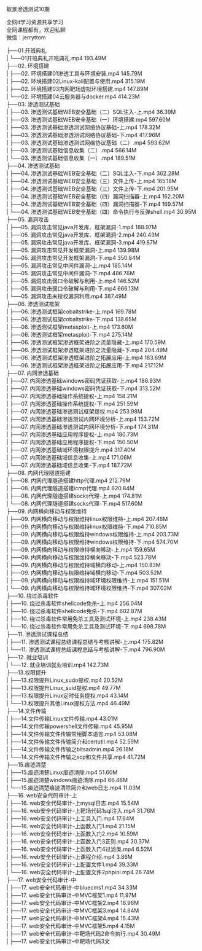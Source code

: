 蚁景渗透测试10期

全网it学习资源共享学习<br>全网课程都有，欢迎私聊<br>微信：jerryttom<br>

├──01.开班典礼<br> | └──01开班典礼开班典礼.mp4 193.49M<br> ├──02. 环境搭建<br> | ├──02. 环境搭建01渗透工具与环境安装.mp4 145.79M<br> | ├──02. 环境搭建02Linux-kali配置与使用.mp4 315.19M<br> | ├──02. 环境搭建03内网靶场虚拟环境搭建.mp4 147.89M<br> | └──02. 环境搭建04云服务器与docker.mp4 414.23M<br> ├──03. 渗透测试基础<br> | ├──03. 渗透测试基础WEB安全基础（二）SQL注入-上.mp4 36.39M<br> | ├──03. 渗透测试基础WEB安全基础（一）环境搭建.mp4 597.60M<br> | ├──03. 渗透测试基础渗透测试网络协议基础-上.mp4 178.32M<br> | ├──03. 渗透测试基础渗透测试网络协议基础-下.mp4 417.96M<br> | ├──03. 渗透测试基础渗透测试网络协议基础（二）.mp4 593.62M<br> | ├──03. 渗透测试基础信息收集（二）.mp4 566.14M<br> | └──03. 渗透测试基础信息收集（一）.mp4 189.51M<br> ├──04. 渗透测试基础<br> | ├──04. 渗透测试基础WEB安全基础（二）SQL注入-下.mp4 362.28M<br> | ├──04. 渗透测试基础WEB安全基础（三）文件上传-上.mp4 165.18M<br> | ├──04. 渗透测试基础WEB安全基础（三）文件上传-下.mp4 201.95M<br> | ├──04. 渗透测试基础WEB安全基础（四）漏洞扫描器-上.mp4 162.20M<br> | ├──04. 渗透测试基础WEB安全基础（四）漏洞扫描器-下.mp4 169.57M<br> | └──04. 渗透测试基础WEB安全基础（四）命令执行与反弹shell.mp4 30.95M<br> ├──05. 漏洞攻击<br> | ├──05. 漏洞攻击常见java开发库、框架漏洞-1.mp4 188.97M<br> | ├──05. 漏洞攻击常见java开发库、框架漏洞-2.mp4 240.43M<br> | ├──05. 漏洞攻击常见java开发库、框架漏洞-3.mp4 419.87M<br> | ├──05. 漏洞攻击常见开发框架漏洞-上.mp4 139.98M<br> | ├──05. 漏洞攻击常见开发框架漏洞-下.mp4 350.84M<br> | ├──05. 漏洞攻击常见中间件漏洞-上.mp4 185.14M<br> | ├──05. 漏洞攻击常见中间件漏洞-下.mp4 486.76M<br> | ├──05. 漏洞攻击弱口令破解与利用-上.mp4 146.52M<br> | ├──05. 漏洞攻击弱口令破解与利用-下.mp4 666.13M<br> | └──05. 漏洞攻击未授权漏洞利用.mp4 387.49M<br> ├──06. 渗透测试框架<br> | ├──06. 渗透测试框架cobaltstrike-上.mp4 169.78M<br> | ├──06. 渗透测试框架cobaltstrike-下.mp4 138.65M<br> | ├──06. 渗透测试框架metasploit-上.mp4 173.60M<br> | ├──06. 渗透测试框架metasploit-下.mp4 275.14M<br> | ├──06. 渗透测试框架渗透框架进阶之流量隐藏-上.mp4 170.59M<br> | ├──06. 渗透测试框架渗透框架进阶之流量隐藏-下.mp4 204.49M<br> | ├──06. 渗透测试框架渗透框架进阶之拓展应用-上.mp4 183.69M<br> | └──06. 渗透测试框架渗透框架进阶之拓展应用-下.mp4 217.12M<br> ├──07. 内网渗透基础<br> | ├──07. 内网渗透基础windows密码凭证获取-上.mp4 186.93M<br> | ├──07. 内网渗透基础windows密码凭证获取-下.mp4 313.52M<br> | ├──07. 内网渗透基础操作系统提权-上.mp4 158.21M<br> | ├──07. 内网渗透基础操作系统提权-下.mp4 251.59M<br> | ├──07. 内网渗透基础渗透测试框架提权.mp4 253.98M<br> | ├──07. 内网渗透基础渗透测试内网环境分析-上.mp4 153.72M<br> | ├──07. 内网渗透基础渗透测试内网环境分析-下.mp4 174.31M<br> | ├──07. 内网渗透基础应用程序提权-上.mp4 180.73M<br> | ├──07. 内网渗透基础应用程序提权-下.mp4 150.50M<br> | ├──07. 内网渗透基础域环境权限提升.mp4 317.40M<br> | ├──07. 内网渗透基础域信息收集-上.mp4 171.06M<br> | └──07. 内网渗透基础域信息收集-下.mp4 187.72M<br> ├──08. 内网代理隧道搭建<br> | ├──08. 内网代理隧道搭建http代理.mp4 212.79M<br> | ├──08. 内网代理隧道搭建icmp代理.mp4 620.84M<br> | ├──08. 内网代理隧道搭建socks代理-上.mp4 174.81M<br> | └──08. 内网代理隧道搭建socks代理-下.mp4 517.60M<br> ├──09. 内网横向移动与权限维持<br> | ├──09. 内网横向移动与权限维持linux权限维持-上.mp4 207.48M<br> | ├──09. 内网横向移动与权限维持linux权限维持-下.mp4 710.85M<br> | ├──09. 内网横向移动与权限维持windows权限维持-上.mp4 203.73M<br> | ├──09. 内网横向移动与权限维持windows权限维持-下.mp4 574.70M<br> | ├──09. 内网横向移动与权限维持横向移动-上.mp4 159.65M<br> | ├──09. 内网横向移动与权限维持横向移动-下.mp4 523.78M<br> | ├──09. 内网横向移动与权限维持域横向移动-上.mp4 150.83M<br> | ├──09. 内网横向移动与权限维持域横向移动-下.mp4 503.52M<br> | ├──09. 内网横向移动与权限维持域环境权限维持-上.mp4 151.51M<br> | └──09. 内网横向移动与权限维持域环境权限维持-下.mp4 307.02M<br> ├──10. 绕过杀毒软件<br> | ├──10. 绕过杀毒软件shellcode免杀-上.mp4 256.04M<br> | ├──10. 绕过杀毒软件shellcode免杀-下.mp4 602.87M<br> | ├──10. 绕过杀毒软件常用免杀工具及测试环境-上.mp4 238.43M<br> | └──10. 绕过杀毒软件常用免杀工具及测试环境-下.mp4 698.78M<br> ├──11. 渗透测试课程总结<br> | ├──11. 渗透测试课程总结课程总结与考核讲解-上.mp4 175.82M<br> | └──11. 渗透测试课程总结课程总结与考核讲解-下.mp4 796.90M<br> ├──12. 就业培训<br> | └──12. 就业培训就业培训.mp4 142.73M<br> ├──13.权限提升<br> | ├──13.权限提升Linux_sudo提权.mp4 20.52M<br> | ├──13.权限提升Linux_suid提权.mp4 49.77M<br> | ├──13.权限提升Linux定时任务提权.mp4 43.14M<br> | └──13.权限提升其他Linux提权方法.mp4 46.49M<br> ├──14.文件传输<br> | ├──14.文件传输Linux文件传输.mp4 43.01M<br> | ├──14.文件传输powershell文件传输.mp4 45.95M<br> | ├──14.文件传输文件传输常用脚本语言.mp4 53.08M<br> | ├──14.文件传输文件传输简介和certutil.mp4 52.59M<br> | ├──14.文件传输文件传输之bitsadmin.mp4 26.18M<br> | └──14.文件传输文件传输之scp和文件共享.mp4 41.72M<br> ├──15.痕迹清楚<br> | ├──15.痕迹清楚Linux痕迹清除.mp4 51.60M<br> | ├──15.痕迹清楚windows痕迹清除.mp4 66.48M<br> | └──15.痕迹清楚痕迹清除简介和web日志.mp4 11.03M<br> ├──16. web安全代码审计-上<br> | ├──16. web安全代码审计-上mysql日志.mp4 15.54M<br> | ├──16. web安全代码审计-上靶场代码1sql注入.mp4 31.76M<br> | ├──16. web安全代码审计-上工具入门.mp4 17.64M<br> | ├──16. web安全代码审计-上函数入门1.mp4 21.15M<br> | ├──16. web安全代码审计-上函数入门2.mp4 10.59M<br> | ├──16. web安全代码审计-上函数入门3正则.mp4 30.37M<br> | ├──16. web安全代码审计-上函数入门4过滤类.mp4 6.52M<br> | ├──16. web安全代码审计-上课程介绍.mp4 3.86M<br> | ├──16. web安全代码审计-上配置文件1.mp4 39.33M<br> | └──16. web安全代码审计-上配置文件2phpini.mp4 26.74M<br> ├──17. web安全代码审计-中<br> | ├──17. web安全代码审计-中bluecms1.mp4 34.33M<br> | ├──17. web安全代码审计-中MVC框架1.mp4 11.97M<br> | ├──17. web安全代码审计-中MVC框架2.mp4 16.96M<br> | ├──17. web安全代码审计-中MVC框架3.mp4 14.84M<br> | ├──17. web安全代码审计-中MVC框架4.mp4 15.43M<br> | ├──17. web安全代码审计-中MVC框架5.mp4 4.15M<br> | ├──17. web安全代码审计-中靶场代码2命令执行.mp4 30.49M<br> | ├──17. web安全代码审计-中靶场代码3文